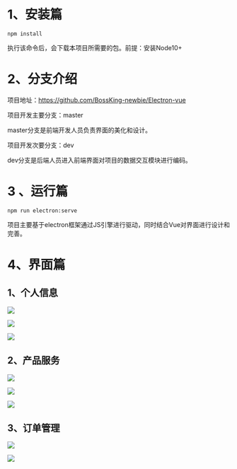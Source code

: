 # 1、安装篇

```node
npm install
```

执行该命令后，会下载本项目所需要的包。前提：安装Node10+

# 2、分支介绍

项目地址：https://github.com/BossKing-newbie/Electron-vue

项目开发主要分支：master

master分支是前端开发人员负责界面的美化和设计。

项目开发次要分支：dev

dev分支是后端人员进入前端界面对项目的数据交互模块进行编码。

# 3 、运行篇

```node
npm run electron:serve
```

项目主要基于electron框架通过JS引擎进行驱动，同时结合Vue对界面进行设计和完善。

# 4、界面篇

## 1、个人信息

![](https://s1.ax1x.com/2020/07/08/UZ4fz9.png)

![](https://s1.ax1x.com/2020/07/08/UZ42iF.png)

![](https://s1.ax1x.com/2020/07/08/UZ4cIU.png)

## 2、产品服务

![](https://s1.ax1x.com/2020/07/08/UZ4WRJ.png)

![](https://s1.ax1x.com/2020/07/08/UZ4RG4.png)

![](https://s1.ax1x.com/2020/07/08/UZ44MR.png)

## 3、订单管理

![](https://s1.ax1x.com/2020/07/08/UZ45s1.png)

![](https://s1.ax1x.com/2020/07/08/UZ4Iqx.png)
